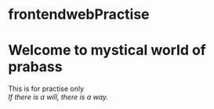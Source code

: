 # frontendwebPractise
<h1>Welcome to mystical world of prabass</h1>

This is for practise only
<br>
<i>If there is a will, there is a way.</i>